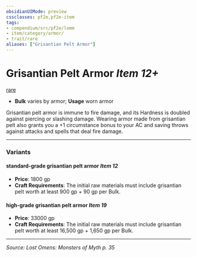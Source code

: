 ```yaml
---
obsidianUIMode: preview
cssclasses: pf2e,pf2e-item
tags:
- compendium/src/pf2e/lomm
- item/category/armor/
- trait/rare
aliases: ["Grisantian Pelt Armor"]
---
```

# Grisantian Pelt Armor *Item 12+*  
[rare](rules/traits/rare.md "Rare Rarity Trait")  

- **Bulk** varies by armor; **Usage** worn armor

Grisantian pelt armor is immune to fire damage, and its Hardness is doubled against piercing or slashing damage. Wearing armor made from grisantian pelt also grants you a +1 circumstance bonus to your AC and saving throws against attacks and spells that deal fire damage.

---

### Variants

#### standard-grade grisantian pelt armor *Item 12*

- **Price**: 1800 gp
- **Craft Requirements**: The initial raw materials must include grisantian pelt worth at least 900 gp + 90 gp per Bulk.

#### high-grade grisantian pelt armor *Item 19*

- **Price**: 33000 gp
- **Craft Requirements**: The initial raw materials must include grisantian pelt worth at least 16,500 gp + 1,650 gp per Bulk.

---
*Source: Lost Omens: Monsters of Myth p. 35*